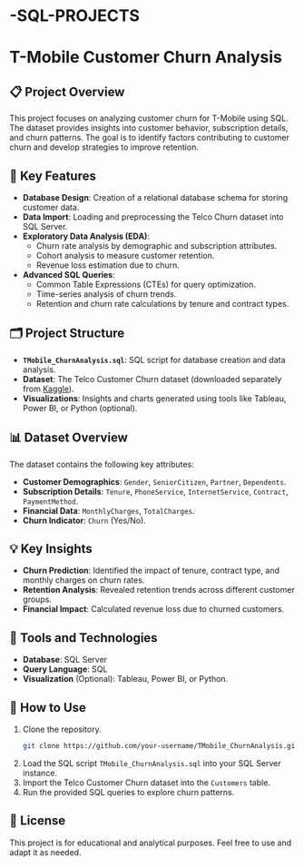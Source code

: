 # -SQL-PROJECTS
# T-Mobile Customer Churn Analysis

## 📋 Project Overview
This project focuses on analyzing customer churn for T-Mobile using SQL. The dataset provides insights into customer behavior, subscription details, and churn patterns. The goal is to identify factors contributing to customer churn and develop strategies to improve retention.

## 🚀 Key Features
- **Database Design**: Creation of a relational database schema for storing customer data.
- **Data Import**: Loading and preprocessing the Telco Churn dataset into SQL Server.
- **Exploratory Data Analysis (EDA)**:
  - Churn rate analysis by demographic and subscription attributes.
  - Cohort analysis to measure customer retention.
  - Revenue loss estimation due to churn.
- **Advanced SQL Queries**:
  - Common Table Expressions (CTEs) for query optimization.
  - Time-series analysis of churn trends.
  - Retention and churn rate calculations by tenure and contract types.

## 🗂️ Project Structure
- **`TMobile_ChurnAnalysis.sql`**: SQL script for database creation and data analysis.
- **Dataset**: The Telco Customer Churn dataset (downloaded separately from [Kaggle](https://www.kaggle.com/datasets/blastchar/telco-customer-churn)).
- **Visualizations**: Insights and charts generated using tools like Tableau, Power BI, or Python (optional).

## 📊 Dataset Overview
The dataset contains the following key attributes:
- **Customer Demographics**: `Gender`, `SeniorCitizen`, `Partner`, `Dependents`.
- **Subscription Details**: `Tenure`, `PhoneService`, `InternetService`, `Contract`, `PaymentMethod`.
- **Financial Data**: `MonthlyCharges`, `TotalCharges`.
- **Churn Indicator**: `Churn` (Yes/No).

## 💡 Key Insights
- **Churn Prediction**: Identified the impact of tenure, contract type, and monthly charges on churn rates.
- **Retention Analysis**: Revealed retention trends across different customer groups.
- **Financial Impact**: Calculated revenue loss due to churned customers.

## 🔧 Tools and Technologies
- **Database**: SQL Server
- **Query Language**: SQL
- **Visualization** (Optional): Tableau, Power BI, or Python.

## 🚀 How to Use
1. Clone the repository.
   ```bash
   git clone https://github.com/your-username/TMobile_ChurnAnalysis.git
   ```
2. Load the SQL script `TMobile_ChurnAnalysis.sql` into your SQL Server instance.
3. Import the Telco Customer Churn dataset into the `Customers` table.
4. Run the provided SQL queries to explore churn patterns.

## 📝 License
This project is for educational and analytical purposes. Feel free to use and adapt it as needed.

